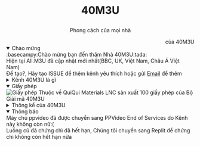 # <p align=center>40M3U</p>
<p align=center>Phong cách của mọi nhà</p>
<div align=right>của 40M3U</div>
<details open><summary>Chào mừng</summary>:basecampy:Chào mừng bạn đến thăm Nhà 40M3U:tada:<br>Hiện tại All.M3U đã cập nhật mới nhất(BBC, UK, Việt Nam, Châu Á Việt Nam)<br>Để tạo?, Hãy tạo ISSUE để thêm kênh yêu thích hoặc gửi <a href="mailto:phu.hoa.dp@gmail.com?subject=Th%C3%AAm%20k%C3%AAnh&body=Xin%20ch%C3%A0o%2C%20t%C3%B4i%20th%C3%AAm%20k%C3%AAnh%20truy%E1%BB%81n%20h%C3%ACnh%20%C4%91%C6%B0%E1%BB%A3c%20kh%C3%B4ng%0D%0A%0D%0AT%C3%AAn%3A%0D%0AURL%20playlist.m3u%3A%0D%0AT%C3%AAn%20k%C3%AAnh%3A%0D%0AB%E1%BA%A1n%20y%C3%AAu%20c%E1%BA%A7u%20c%E1%BB%A7a%20Th%C3%AAm%20k%C3%AAnh%20truy%E1%BB%81n%20h%C3%ACnh%20kh%C3%B4ng(c%C3%B3%2Fkh%C3%B4ng)%3A">Email</a> để thêm</details>
<details><summary>Kênh 40M3U là gì</summary>40M3U là một kênh thông Việt Nam Ở QuiQui Materials LNC sản xuất (ThanhPremium Plus)<br>Được sản xuất kinh chào bạn</details>
<details open><summary>Giấy phép</summary><img src="https://cliply.co/wp-content/uploads/2019/03/371902260_SENDING_MAIL_400.gif" alt="Giấy phép"> Thuộc về QuiQui Materials LNC sản xuất 100 giấy phép của Bộ Giải mã 40M3U</details>
<details><summary>Thông kể của 40M3U</summary><img src="https://mir-s3-cdn-cf.behance.net/project_modules/disp/fbaed725384057.56344770d122d.gif" alt="Thông kể"><br>Tổng số luồng phát: 3752 luồng<br>Tổng số luồng phát chết: 374 luồng<br>Phát luồng vừa phải<br>Luồng vừa chạy phần 20 ngày 2 giờ 40 phút trên Prteo của 96MXui<br>Tổng Rớt Mạng/Luồng 3 lần<br>Tổng máy chủ: 50 máy chủ và 24 máy chủ TBP-ZP7YOR6 do sản xuất<br>Mở rộng luồng ra: 40km tới 9000km vuông<br>Chúc bạn xem TV Ổn định và mượt mà</details>
<details open><summary>Thông báo</summary>Máy chủ ppvideo đã được chuyển sang PPVideo End of Services do Kênh này không còn nữ:(<br>Luồng cũ đã chứng chì đã hết hạn, Chúng tôi chuyển sang Replit để chứng chì không còn hết hạn nữa</details>
